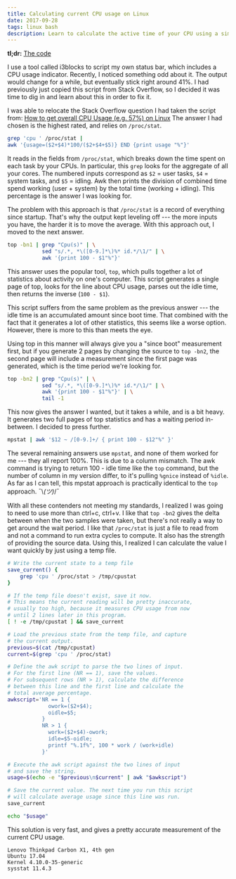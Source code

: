 ```yaml
---
title: Calculating current CPU usage on Linux
date: 2017-09-28
tags: linux bash
description: Learn to calculate the active time of your CPU using a simple bash script
---
```


**tl;dr:** <a href="#the-code">The code</a>

I use a tool called i3blocks to script my own status bar, which includes a CPU usage indicator.
Recently, I noticed something odd about it. The output would change for a while, but eventually
stick right around 41%. I had previously just copied this script from Stack Overflow, so I decided
it was time to dig in and learn about this in order to fix it.

I was able to relocate the Stack Overflow question I had taken the script from:
[How to get overall CPU Usage (e.g. 57%) on Linux](https://stackoverflow.com/questions/9229333/how-to-get-overall-cpu-usage-e-g-57-on-linux)
The answer I had chosen is the highest rated, and relies on `/proc/stat`.

```bash
grep 'cpu ' /proc/stat |
awk '{usage=($2+$4)*100/($2+$4+$5)} END {print usage "%"}'
```

It reads in the fields from `/proc/stat`, which breaks down the time spent on each task by your CPUs.
In particular, this `grep` looks for the aggregate of all your cores. The numbered inputs correspond
as `$2` = user tasks, `$4` = system tasks, and `$5` = idling. Awk then prints the division of combined
time spend working (user + system) by the total time (working + idling). This percentage is the answer
I was looking for.

The problem with this approach is that `/proc/stat` is a record of everything since startup. That's why
the output kept leveling off --- the more inputs you have, the harder it is to move the average. With
this approach out, I moved to the next answer.

```bash
top -bn1 | grep "Cpu(s)" | \
           sed "s/.*, *\([0-9.]*\)%* id.*/\1/" | \
           awk '{print 100 - $1"%"}'
```

This answer uses the popular tool, `top`, which pulls together a lot of statistics about activity
on one's computer. This script generates a single page of top, looks for the line about CPU usage,
parses out the idle time, then returns the inverse (`100 - $1`).

This script suffers from the same problem as the previous answer --- the idle time is an accumulated
amount since boot time. That combined with the fact that it generates a lot of other statistics, this
seems like a worse option. However, there is more to this than meets the eye.

Using top in this manner will always give you a "since boot" measurement first, but if you generate
2 pages by changing the source to `top -bn2`, the second page will include a measurement since the
first page was generated, which is the time period we're looking for.

```bash
top -bn2 | grep "Cpu(s)" | \
           sed "s/.*, *\([0-9.]*\)%* id.*/\1/" | \
           awk '{print 100 - $1"%"}' | \
           tail -1
```

This now gives the answer I wanted, but it takes a while, and is a bit heavy. It generates two full
pages of top statistics and has a waiting period in-between. I decided to press further.

```bash
mpstat | awk '$12 ~ /[0-9.]+/ { print 100 - $12"%" }'
```

The several remaining answers use `mpstat`, and none of them worked for me --- they all report 100%.
This is due to a column mismatch. The awk command is trying to return 100 - idle time like the `top`
command, but the number of column in my version differ, to it's pulling `%gnice` instead of `%idle`.
As far as I can tell, this mpstat approach is practically identical to the `top` approach.
¯\\_(ツ)_/¯


With all these contenders not meeting my standards, I realized I was going to need to use more than
ctrl+c, ctrl+v. I like that `top -bn2` gives the delta between when the two samples were taken, but
there's not really a way to get around the wait period. I like that `/proc/stat` is just a file to
read from and not a command to run extra cycles to compute. It also has the strength of providing
the source data. Using this, I realized I can calculate the value I want quickly by just using a temp
file.<a name="the-code">&nbsp;</a>


```bash
# Write the current state to a temp file
save_current() {
    grep 'cpu ' /proc/stat > /tmp/cpustat
}

# If the temp file doesn't exist, save it now.
# This means the current reading will be pretty inaccurate,
# usually too high, because it measures CPU usage from now
# until 2 lines later in this program.
[ ! -e /tmp/cpustat ] && save_current

# Load the previous state from the temp file, and capture
# the current output.
previous=$(cat /tmp/cpustat)
current=$(grep 'cpu ' /proc/stat)

# Define the awk script to parse the two lines of input.
# For the first line (NR == 1), save the values.
# For subsequent rows (NR > 1), calculate the difference
# between this line and the first line and calculate the
# total average percentage.
awkscript='NR == 1 {
             owork=($2+$4);
             oidle=$5;
           }
           NR > 1 {
             work=($2+$4)-owork;
             idle=$5-oidle;
             printf "%.1f%", 100 * work / (work+idle)
           }'

# Execute the awk script against the two lines of input
# and save the string.
usage=$(echo -e "$previous\n$current" | awk "$awkscript")

# Save the current value. The next time you run this script
# will calculate average usage since this line was run.
save_current

echo "$usage"
```

This solution is very fast, and gives a pretty accurate measurement of the current CPU usage.

```
Lenovo Thinkpad Carbon X1, 4th gen
Ubuntu 17.04
Kernel 4.10.0-35-generic
sysstat 11.4.3
```
